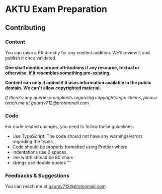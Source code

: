 # AKTU Exam Preparation

## Contributing

### Content

You can raise a PR directly for any content addition. We'll review it and publish it once validated.

**One shall mention proper attributions if any resource, textual or otherwise, if it resembles something pre-existing.**

**Content can only if added if it uses information available in the public domain. We can't allow copyrighted material.**

_If there's any queries/complaints regarding copyright/legal claims, please reach me at gaurav712@protonmail.com_

### Code

For code related changes, you need to follow these guidelines:

- Use TypeScript. The code should not have any warnings/errors regarding the types.
- Code should be properly formatted using Prettier where
- indentations use 2 spaces
- line width should be 80 chars
- strings use double quotes ""

### Feedbacks & Suggestions

You can reach me at gaurav712@protonmail.com.
